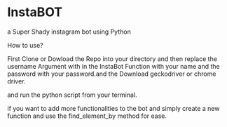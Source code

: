 # InstaBOT
a Super Shady instagram bot using Python
 
 
How to use?


First Clone or Dowload the Repo into your directory and then replace the username Argument with in the InstaBot Function with your name and the password with your password.and the Download geckodriver or chrome driver.

and run the python script from your terminal.

if you want to add more functionalities to the bot and simply create a new function and use the find_element_by method for ease.
